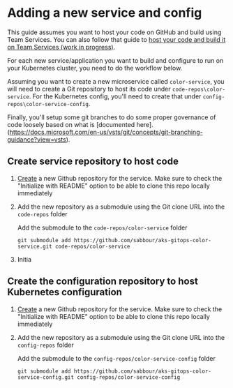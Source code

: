 # Adding a new service and config

This guide assumes you want to host your code on GitHub and build using Team Services. You can also follow that guide to [host your code and build it on Team Services (work in progress)]().

For each new service/application you want to build and configure to run on your Kubernetes cluster, you need to do the workflow below.

Assuming you want to create a new microservice called `color-service`, you will need to create a Git repository to host its code under `code-repos\color-service`. For the Kubernetes config, you'll need to create that under `config-repos\color-service-config`.

Finally, you'll setup some git branches to do some proper governance of code loosely based on what is [documented here].(https://docs.microsoft.com/en-us/vsts/git/concepts/git-branching-guidance?view=vsts).

## Create service repository to host code

1. [Create](https://github.com/new) a new Github repository for the service. Make sure to check the "Initialize with README" option to be able to clone this repo locally immediately

1. Add the new repository as a submodule using the Git clone URL into the `code-repos` folder

    Add the submodule to the `code-repos/color-service` folder

    `git submodule add https://github.com/sabbour/aks-gitops-color-service.git code-repos/color-service`

1. Initia

## Create the configuration repository to host Kubernetes configuration

1. [Create](https://github.com/new) a new Github repository for the service. Make sure to check the "Initialize with README" option to be able to clone this repo locally immediately

1. Add the new repository as a submodule using the Git clone URL into the `config-repos` folder

    Add the submodule to the `config-repos/color-service-config` folder

    `git submodule add https://github.com/sabbour/aks-gitops-color-service-config.git config-repos/color-service-config`